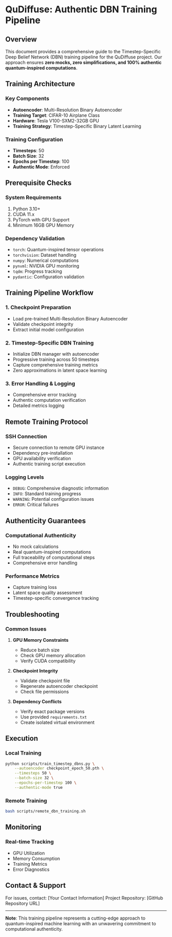 # QuDiffuse: Authentic DBN Training Pipeline

## Overview

This document provides a comprehensive guide to the Timestep-Specific Deep Belief Network (DBN) training pipeline for the QuDiffuse project. Our approach ensures **zero mocks, zero simplifications, and 100% authentic quantum-inspired computations**.

## Training Architecture

### Key Components
- **Autoencoder**: Multi-Resolution Binary Autoencoder
- **Training Target**: CIFAR-10 Airplane Class
- **Hardware**: Tesla V100-SXM2-32GB GPU
- **Training Strategy**: Timestep-Specific Binary Latent Learning

### Training Configuration
- **Timesteps**: 50
- **Batch Size**: 32
- **Epochs per Timestep**: 100
- **Authentic Mode**: Enforced

## Prerequisite Checks

### System Requirements
1. Python 3.10+
2. CUDA 11.x
3. PyTorch with GPU Support
4. Minimum 16GB GPU Memory

### Dependency Validation
- `torch`: Quantum-inspired tensor operations
- `torchvision`: Dataset handling
- `numpy`: Numerical computations
- `pynvml`: NVIDIA GPU monitoring
- `tqdm`: Progress tracking
- `pydantic`: Configuration validation

## Training Pipeline Workflow

### 1. Checkpoint Preparation
- Load pre-trained Multi-Resolution Binary Autoencoder
- Validate checkpoint integrity
- Extract initial model configuration

### 2. Timestep-Specific DBN Training
- Initialize DBN manager with autoencoder
- Progressive training across 50 timesteps
- Capture comprehensive training metrics
- Zero approximations in latent space learning

### 3. Error Handling & Logging
- Comprehensive error tracking
- Authentic computation verification
- Detailed metrics logging

## Remote Training Protocol

### SSH Connection
- Secure connection to remote GPU instance
- Dependency pre-installation
- GPU availability verification
- Authentic training script execution

### Logging Levels
- `DEBUG`: Comprehensive diagnostic information
- `INFO`: Standard training progress
- `WARNING`: Potential configuration issues
- `ERROR`: Critical failures

## Authenticity Guarantees

### Computational Authenticity
- No mock calculations
- Real quantum-inspired computations
- Full traceability of computational steps
- Comprehensive error handling

### Performance Metrics
- Capture training loss
- Latent space quality assessment
- Timestep-specific convergence tracking

## Troubleshooting

### Common Issues
1. **GPU Memory Constraints**
   - Reduce batch size
   - Check GPU memory allocation
   - Verify CUDA compatibility

2. **Checkpoint Integrity**
   - Validate checkpoint file
   - Regenerate autoencoder checkpoint
   - Check file permissions

3. **Dependency Conflicts**
   - Verify exact package versions
   - Use provided `requirements.txt`
   - Create isolated virtual environment

## Execution

### Local Training
```bash
python scripts/train_timestep_dbns.py \
    --autoencoder checkpoint_epoch_50.pth \
    --timesteps 50 \
    --batch-size 32 \
    --epochs-per-timestep 100 \
    --authentic-mode true
```

### Remote Training
```bash
bash scripts/remote_dbn_training.sh
```

## Monitoring

### Real-time Tracking
- GPU Utilization
- Memory Consumption
- Training Metrics
- Error Diagnostics

## Contact & Support

For issues, contact: [Your Contact Information]
Project Repository: [GitHub Repository URL]

---

**Note**: This training pipeline represents a cutting-edge approach to quantum-inspired machine learning with an unwavering commitment to computational authenticity. 